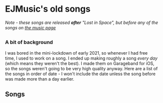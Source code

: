 # EJMusic's old songs
_Note - these songs are released **after** "Lost in Space", but before any of the songs on [the music page](https://ejgames.co.uk/music)_

##
### A bit of background
I was bored in the mini-lockdown of early 2021, so whenever I had free time, I used to work on a song. I ended up making roughly a song *every day* (which means they weren't the best). I made them on Garageband for iOS, so the songs weren't going to be very high quality anyway. Here are a list of the songs in order of date - I won't include the date unless the song before was made more than a day earlier.

## Songs
